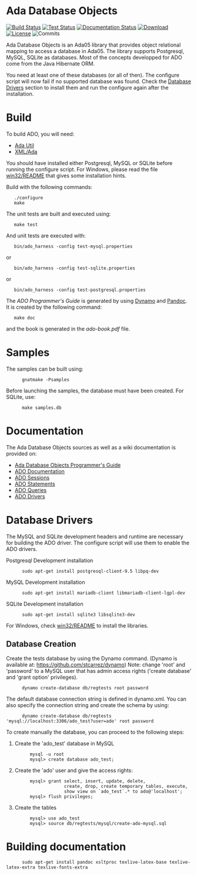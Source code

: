 # Ada Database Objects

[![Build Status](https://img.shields.io/jenkins/s/http/jenkins.vacs.fr/Ada-ADO.svg)](http://jenkins.vacs.fr/job/Ada-ADO/)
[![Test Status](https://img.shields.io/jenkins/t/http/jenkins.vacs.fr/Ada-ADO.svg)](http://jenkins.vacs.fr/job/Ada-ADO/)
[![Documentation Status](https://readthedocs.org/projects/ada-ado/badge/?version=latest)](http://ada-ado.readthedocs.io/en/latest/?badge=latest)
[![Download](https://img.shields.io/badge/download-1.2.0-brightgreen.svg)](http://download.vacs.fr/ada-ado/ada-ado-1.2.0.tar.gz)
[![License](http://img.shields.io/badge/license-APACHE2-blue.svg)](LICENSE)
![Commits](https://img.shields.io/github/commits-since/stcarrez/ada-ado/1.2.0.svg)

Ada Database Objects is an Ada05 library that provides
object relational mapping to access a database in Ada05.
The library supports Postgresql, MySQL, SQLite as databases.
Most of the concepts developped for ADO come from the Java Hibernate ORM.

You need at least one of these databases (or all of then).  The configure script will now
fail if no supported database was found.  Check the [Database Drivers](#database-drivers)
section to install them and run the configure again after the installation.

# Build

To build ADO, you will need:

* [Ada Util](https://github.com/stcarrez/ada-util)
* [XML/Ada](http://libre.adacore.com/libre/tools/xmlada/)

You should have installed either Postgresql, MySQL or SQLite before
running the configure script.  For Windows, please read
the file [win32/README](win32/README.md) that gives some installation hints.

Build with the following commands:
```
   ./configure
   make
```
The unit tests are built and executed using:
```
   make test
```
And unit tests are executed with:
```
   bin/ado_harness -config test-mysql.properties
```
or
```
   bin/ado_harness -config test-sqlite.properties
```
or
```
   bin/ado_harness -config test-postgresql.properties
```

The *ADO Programmer's Guide* is generated by using [Dynamo](https://github.com/stcarrez/dynamo)
and [Pandoc](https://pandoc.org).  It is created by the following command:
```
   make doc
```

and the book is generated in the *ado-book.pdf* file.

# Samples

The samples can be built using:
```
      gnatmake -Psamples
```   

Before launching the samples, the database must have been created.
For SQLite, use:
```
      make samples.db
```

# Documentation

The Ada Database Objects sources as well as a wiki documentation is provided on:

  * [Ada Database Objects Programmer's Guide](http://ada-ado.readthedocs.io/en/latest/)
  * [ADO Documentation](https://github.com/stcarrez/ada-ado/wiki)
  * [ADO Sessions](https://github.com/stcarrez/ada-ado/wiki/ADO_Sessions)
  * [ADO Statements](https://github.com/stcarrez/ada-ado/wiki/ADO_Statements)
  * [ADO Queries](https://github.com/stcarrez/ada-ado/wiki/ADO_Queries)
  * [ADO Drivers](https://github.com/stcarrez/ada-ado/wiki/ADO_Drivers)


# Database Drivers

The MySQL and SQLite development headers and runtime are necessary for building
the ADO driver.  The configure script will use them to enable the ADO drivers.

Postgresql Development installation
```
      sudo apt-get install postgresql-client-9.5 libpq-dev
```

MySQL Development installation
```
      sudo apt-get install mariadb-client libmariadb-client-lgpl-dev
```

SQLite Development installation
```
      sudo apt-get install sqlite3 libsqlite3-dev
```
For Windows, check [win32/README](win32/README.md) to install the libraries.


## Database Creation

Create the tests database by using the Dynamo command.
(Dynamo is available at: https://github.com/stcarrez/dynamo)
Note: change 'root' and 'password' to a MySQL user that has admin access rights
('create database' and 'grant option' privileges).
```
      dynamo create-database db/regtests root password
```
The default database connection string is defined in dynamo.xml.
You can also specify the connection string and create the schema by using:
```
      dynamo create-database db/regtests 'mysql://localhost:3306/ado_test?user=ado' root password
```
To create manually the database, you can proceed to the following steps:

1. Create the 'ado_test' database in MySQL
```
         mysql -u root
         mysql> create database ado_test;
```
2. Create the 'ado' user and give the access rights:
```
         mysql> grant select, insert, update, delete,
                      create, drop, create temporary tables, execute,
                      show view on `ado_test`.* to ado@'localhost';
         mysql> flush privileges;
```
3. Create the tables
```
         mysql> use ado_test
         mysql> source db/regtests/mysql/create-ado-mysql.sql
```

# Building documentation

```
      sudo apt-get install pandoc xsltproc texlive-latex-base texlive-latex-extra texlive-fonts-extra
```
